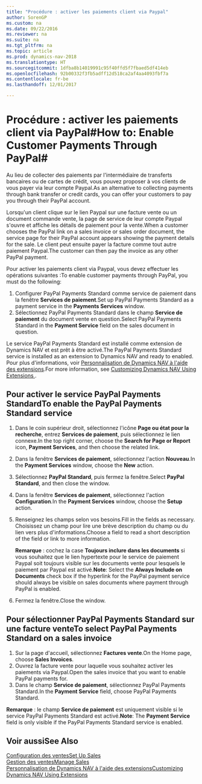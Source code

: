 ```yaml
---
title: "Procédure : activer les paiements client via Paypal"
author: SorenGP
ms.custom: na
ms.date: 09/22/2016
ms.reviewer: na
ms.suite: na
ms.tgt_pltfrm: na
ms.topic: article
ms.prod: dynamics-nav-2018
ms.translationtype: HT
ms.sourcegitcommit: 1dfba8b14019991c95f40ffd5f7fbaed5df414eb
ms.openlocfilehash: 92b00332f3fb5adff12d518ca2af4aa4093fbf7a
ms.contentlocale: fr-be
ms.lasthandoff: 12/01/2017

---
```


# <a name="how-to-enable-customer-payments-through-paypal"></a><span data-ttu-id="7d482-102">Procédure : activer les paiements client via PayPal#</span><span class="sxs-lookup"><span data-stu-id="7d482-102">How to: Enable Customer Payments Through PayPal#</span></span>
<span data-ttu-id="7d482-103">Au lieu de collecter des paiements par l'intermédiaire de transferts bancaires ou de cartes de crédit, vous pouvez proposer à vos clients de vous payer via leur compte Paypal.</span><span class="sxs-lookup"><span data-stu-id="7d482-103">As an alternative to collecting payments through bank transfer or credit cards, you can offer your customers to pay you through their PayPal account.</span></span>

<span data-ttu-id="7d482-104">Lorsqu'un client clique sur le lien Paypal sur une facture vente ou un document commande vente, la page de service de leur compte Paypal s'ouvre et affiche les détails de paiement pour la vente.</span><span class="sxs-lookup"><span data-stu-id="7d482-104">When a customer chooses the PayPal link on a sales invoice or sales order document, the service page for their PayPal account appears showing the payment details for the sale.</span></span> <span data-ttu-id="7d482-105">Le client peut ensuite payer la facture comme tout autre paiement Paypal.</span><span class="sxs-lookup"><span data-stu-id="7d482-105">The customer can then pay the invoice as any other PayPal payment.</span></span>

<span data-ttu-id="7d482-106">Pour activer les paiements client via Paypal, vous devez effectuer les opérations suivantes :</span><span class="sxs-lookup"><span data-stu-id="7d482-106">To enable customer payments through PayPal, you must do the following:</span></span>

1. <span data-ttu-id="7d482-107">Configurer PayPal Payments Standard comme service de paiement dans la fenêtre **Services de paiement**.</span><span class="sxs-lookup"><span data-stu-id="7d482-107">Set up PayPal Payments Standard as a payment service in the **Payments Services** window.</span></span>
2. <span data-ttu-id="7d482-108">Sélectionnez PayPal Payments Standard dans le champ **Service de paiement** du document vente en question.</span><span class="sxs-lookup"><span data-stu-id="7d482-108">Select PayPal Payments Standard in the **Payment Service** field on the sales document in question.</span></span>

<span data-ttu-id="7d482-109">Le service PayPal Payments Standard est installé comme extension de Dynamics NAV et est prêt à être activé.</span><span class="sxs-lookup"><span data-stu-id="7d482-109">The PayPal Payments Standard service is installed as an extension to Dynamics NAV and ready to enabled.</span></span> <span data-ttu-id="7d482-110">Pour plus d'informations, voir [Personnalisation de Dynamics NAV à l'aide des extensions](ui-extensions.md).</span><span class="sxs-lookup"><span data-stu-id="7d482-110">For more information, see [Customizing Dynamics NAV Using Extensions ](ui-extensions.md).</span></span>

## <a name="to-enable-the-paypal-payments-standard-service"></a><span data-ttu-id="7d482-111">Pour activer le service PayPal Payments Standard</span><span class="sxs-lookup"><span data-stu-id="7d482-111">To enable the PayPal Payments Standard service</span></span>
1. <span data-ttu-id="7d482-112">Dans le coin supérieur droit, sélectionnez l'icône **Page ou état pour la recherche**, entrez **Services de paiement**, puis sélectionnez le lien connexe.</span><span class="sxs-lookup"><span data-stu-id="7d482-112">In the top right corner, choose the **Search for Page or Report** icon, **Payment Services**, and then choose the related link.</span></span>  
2. <span data-ttu-id="7d482-113">Dans la fenêtre **Services de paiement**, sélectionnez l'action **Nouveau**.</span><span class="sxs-lookup"><span data-stu-id="7d482-113">In the **Payment Services** window, choose the **New** action.</span></span>
3. <span data-ttu-id="7d482-114">Sélectionnez **PayPal Standard**, puis fermez la fenêtre.</span><span class="sxs-lookup"><span data-stu-id="7d482-114">Select **PayPal Standard**, and then close the window.</span></span>
4. <span data-ttu-id="7d482-115">Dans la fenêtre **Services de paiement**, sélectionnez l'action **Configuration**.</span><span class="sxs-lookup"><span data-stu-id="7d482-115">In the **Payment Services** window, choose the **Setup** action.</span></span>
5. <span data-ttu-id="7d482-116">Renseignez les champs selon vos besoins.</span><span class="sxs-lookup"><span data-stu-id="7d482-116">Fill in the fields as necessary.</span></span> <span data-ttu-id="7d482-117">Choisissez un champ pour lire une brève description du champ ou du lien vers plus d'informations.</span><span class="sxs-lookup"><span data-stu-id="7d482-117">Choose a field to read a short description of the field or link to more information.</span></span>

    <span data-ttu-id="7d482-118">**Remarque** : cochez la case **Toujours inclure dans les documents** si vous souhaitez que le lien hypertexte pour le service de paiement Paypal soit toujours visible sur les documents vente pour lesquels le paiement par Paypal est activé.</span><span class="sxs-lookup"><span data-stu-id="7d482-118">**Note**: Select the **Always Include on Documents** check box if the hyperlink for the PayPal payment service should always be visible on sales documents where payment through PayPal is enabled.</span></span>

6. <span data-ttu-id="7d482-119">Fermez la fenêtre.</span><span class="sxs-lookup"><span data-stu-id="7d482-119">Close the window.</span></span>

## <a name="to-select-paypal-payments-standard-on-a-sales-invoice"></a><span data-ttu-id="7d482-120">Pour sélectionner PayPal Payments Standard sur une facture vente</span><span class="sxs-lookup"><span data-stu-id="7d482-120">To select PayPal Payments Standard on a sales invoice</span></span>
1. <span data-ttu-id="7d482-121">Sur la page d'accueil, sélectionnez **Factures vente**.</span><span class="sxs-lookup"><span data-stu-id="7d482-121">On the Home page, choose **Sales Invoices**.</span></span>
2. <span data-ttu-id="7d482-122">Ouvrez la facture vente pour laquelle vous souhaitez activer les paiements via Paypal.</span><span class="sxs-lookup"><span data-stu-id="7d482-122">Open the sales invoice that you want to enable PayPal payments for.</span></span>
3. <span data-ttu-id="7d482-123">Dans le champ **Service de paiement**, sélectionnez PayPal Payments Standard.</span><span class="sxs-lookup"><span data-stu-id="7d482-123">In the **Payment Service** field, choose PayPal Payments Standard.</span></span>

<span data-ttu-id="7d482-124">**Remarque** : le champ **Service de paiement** est uniquement visible si le service PayPal Payments Standard est activé.</span><span class="sxs-lookup"><span data-stu-id="7d482-124">**Note**: The **Payment Service** field is only visible if the PayPal Payments Standard service is enabled.</span></span>   

## <a name="see-also"></a><span data-ttu-id="7d482-125">Voir aussi</span><span class="sxs-lookup"><span data-stu-id="7d482-125">See Also</span></span>  
[<span data-ttu-id="7d482-126">Configuration des ventes</span><span class="sxs-lookup"><span data-stu-id="7d482-126">Set Up Sales</span></span>](sales-setup-sales.md)  
[<span data-ttu-id="7d482-127">Gestion des ventes</span><span class="sxs-lookup"><span data-stu-id="7d482-127">Manage Sales</span></span>](sales-manage-sales.md)  
[<span data-ttu-id="7d482-128">Personnalisation de Dynamics NAV à l'aide des extensions</span><span class="sxs-lookup"><span data-stu-id="7d482-128">Customizing Dynamics NAV Using Extensions</span></span>](ui-extensions.md)

